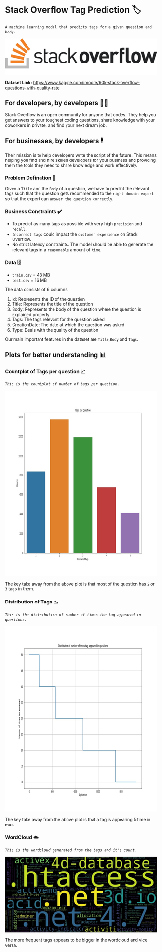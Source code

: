 # Stack Overflow Tag Prediction 🏷️


`A machine learning model that predicts tags for a given question and body.`

<p align="center">
  <img src="https://github.com/Ankit152/StackOverflow-Tag-Prediction/blob/main/img/so-logo.jpg" >
</p>


**Dataset Link:** https://www.kaggle.com/imoore/60k-stack-overflow-questions-with-quality-rate

## For developers, by developers 👨‍💻

Stack Overflow is an open community for anyone that codes. They help you get answers to your toughest coding questions, share knowledge with your coworkers in private, and find your next dream job.

## For businesses, by developers 🕴️

Their mission is to help developers write the script of the future. This means helping you find and hire skilled developers for your business and providing them the tools they need to share knowledge and work effectively.

### Problem Defination 🤔

Given a `Title` and the `Body` of a question, we have to predict the relevant tags such that the question gets recommended to the `right domain expert` so that the expert can `answer the question correctly`.

### Business Constraints ✔️

* To predict as many tags as possible with very high `precision` and `recall`.
* `Incorrect tags` could impact the `customer experience` on Stack Overflow.
* No strict latency constraints. The model should be able to generate the relevant tags in a `reasonable` amount of `time`.

### Data 🗄️

* `train.csv` = 48 MB
* `test.csv` = 16 MB

The data consists of 6 columns.

1. Id: Represents the ID of the question
2. Title: Represents the title of the question
3. Body: Represents the body of the question where the question is explained properly
4. Tags: The tags relevant for the question asked
5. CreationDate: The date at which the question was asked
6. Type: Deals with the quality of the question

Our main important features in the dataset are `Title`,`Body` and `Tags`.

## Plots for better understanding 📊

### Countplot of Tags per question 📈

*`This is the countplot of number of tags per question.`*

<p align="center">
  <img src="https://github.com/Ankit152/StackOverflow-Tag-Prediction/blob/main/img/tagCount.jpg" height=612>
</p>

The key take away from the above plot is that most of the question has `2` or `3` tags in them.

### Distribution of Tags 📉

*`This is the distribution of number of times the tag appeared in questions.`*
<p align="center">
  <img src="https://github.com/Ankit152/StackOverflow-Tag-Prediction/blob/main/img/tagDistribution.jpg" height=612>
</p>

The key take away from the above plot is that a tag is appearing 5 time in max.

### WordCloud ☁️

*`This is the wordcloud generated from the tags and it's count.`*
<p align="center">
  <img src="https://github.com/Ankit152/StackOverflow-Tag-Prediction/blob/main/img/wordcloud.jpg">
</p>

The more frequent tags appears to be bigger in the wordcloud and vice versa.
